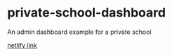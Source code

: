 # private-school-dashboard
An admin dashboard example for a private school

[netlify link](https://polite-puffpuff-65c7f6.netlify.app/)
